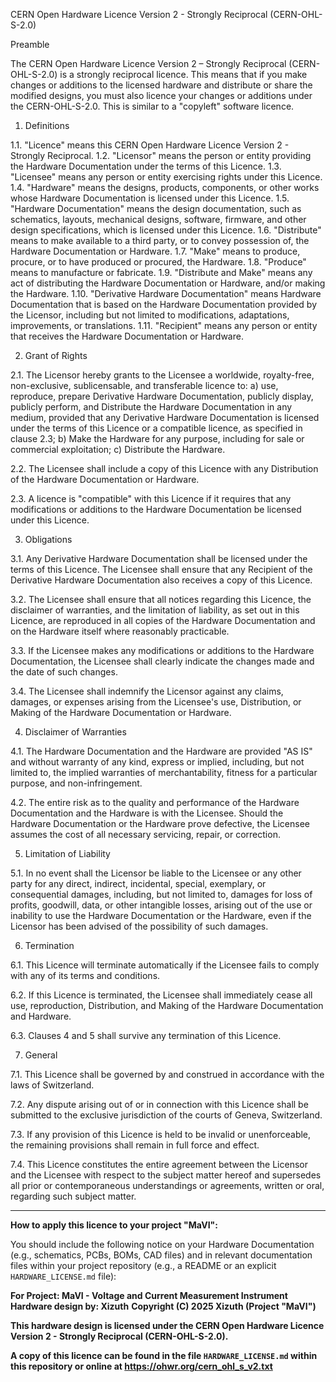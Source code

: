 CERN Open Hardware Licence Version 2 - Strongly Reciprocal (CERN-OHL-S-2.0)

Preamble

The CERN Open Hardware Licence Version 2 – Strongly Reciprocal (CERN-OHL-S-2.0)
is a strongly reciprocal licence. This means that if you make changes or additions to the licensed hardware and distribute or share the modified designs, you must also licence your changes or additions under the CERN-OHL-S-2.0.
This is similar to a "copyleft" software licence.

1. Definitions

1.1. "Licence" means this CERN Open Hardware Licence Version 2 - Strongly Reciprocal.
1.2. "Licensor" means the person or entity providing the Hardware Documentation under the terms of this Licence.
1.3. "Licensee" means any person or entity exercising rights under this Licence.
1.4. "Hardware" means the designs, products, components, or other works whose Hardware Documentation is licensed under this Licence.
1.5. "Hardware Documentation" means the design documentation, such as schematics, layouts, mechanical designs, software, firmware, and other design specifications, which is licensed under this Licence.
1.6. "Distribute" means to make available to a third party, or to convey possession of, the Hardware Documentation or Hardware.
1.7. "Make" means to produce, procure, or to have produced or procured, the Hardware.
1.8. "Produce" means to manufacture or fabricate.
1.9. "Distribute and Make" means any act of distributing the Hardware Documentation or Hardware, and/or making the Hardware.
1.10. "Derivative Hardware Documentation" means Hardware Documentation that is based on the Hardware Documentation provided by the Licensor, including but not limited to modifications, adaptations, improvements, or translations.
1.11. "Recipient" means any person or entity that receives the Hardware Documentation or Hardware.

2. Grant of Rights

2.1. The Licensor hereby grants to the Licensee a worldwide, royalty-free, non-exclusive, sublicensable, and transferable licence to:
    a) use, reproduce, prepare Derivative Hardware Documentation, publicly display, publicly perform, and Distribute the Hardware Documentation in any medium, provided that any Derivative Hardware Documentation is licensed under the terms of this Licence or a compatible licence, as specified in clause 2.3;
    b) Make the Hardware for any purpose, including for sale or commercial exploitation;
    c) Distribute the Hardware.

2.2. The Licensee shall include a copy of this Licence with any Distribution of the Hardware Documentation or Hardware.

2.3. A licence is "compatible" with this Licence if it requires that any modifications or additions to the Hardware Documentation be licensed under this Licence.

3. Obligations

3.1. Any Derivative Hardware Documentation shall be licensed under the terms of this Licence. The Licensee shall ensure that any Recipient of the Derivative Hardware Documentation also receives a copy of this Licence.

3.2. The Licensee shall ensure that all notices regarding this Licence, the disclaimer of warranties, and the limitation of liability, as set out in this Licence, are reproduced in all copies of the Hardware Documentation and on the Hardware itself where reasonably practicable.

3.3. If the Licensee makes any modifications or additions to the Hardware Documentation, the Licensee shall clearly indicate the changes made and the date of such changes.

3.4. The Licensee shall indemnify the Licensor against any claims, damages, or expenses arising from the Licensee's use, Distribution, or Making of the Hardware Documentation or Hardware.

4. Disclaimer of Warranties

4.1. The Hardware Documentation and the Hardware are provided "AS IS" and without warranty of any kind, express or implied, including, but not limited to, the implied warranties of merchantability, fitness for a particular purpose, and non-infringement.

4.2. The entire risk as to the quality and performance of the Hardware Documentation and the Hardware is with the Licensee. Should the Hardware Documentation or the Hardware prove defective, the Licensee assumes the cost of all necessary servicing, repair, or correction.

5. Limitation of Liability

5.1. In no event shall the Licensor be liable to the Licensee or any other party for any direct, indirect, incidental, special, exemplary, or consequential damages, including, but not limited to, damages for loss of profits, goodwill, data, or other intangible losses, arising out of the use or inability to use the Hardware Documentation or the Hardware, even if the Licensor has been advised of the possibility of such damages.

6. Termination

6.1. This Licence will terminate automatically if the Licensee fails to comply with any of its terms and conditions.

6.2. If this Licence is terminated, the Licensee shall immediately cease all use, reproduction, Distribution, and Making of the Hardware Documentation and Hardware.

6.3. Clauses 4 and 5 shall survive any termination of this Licence.

7. General

7.1. This Licence shall be governed by and construed in accordance with the laws of Switzerland.

7.2. Any dispute arising out of or in connection with this Licence shall be submitted to the exclusive jurisdiction of the courts of Geneva, Switzerland.

7.3. If any provision of this Licence is held to be invalid or unenforceable, the remaining provisions shall remain in full force and effect.

7.4. This Licence constitutes the entire agreement between the Licensor and the Licensee with respect to the subject matter hereof and supersedes all prior or contemporaneous understandings or agreements, written or oral, regarding such subject matter.

---
**How to apply this licence to your project "MaVI":**

You should include the following notice on your Hardware Documentation (e.g., schematics, PCBs, BOMs, CAD files) and in relevant documentation files within your project repository (e.g., a README or an explicit `HARDWARE_LICENSE.md` file):

**For Project: MaVI - Voltage and Current Measurement Instrument**
**Hardware design by: Xizuth**
**Copyright (C) 2025 Xizuth (Project "MaVI")**

**This hardware design is licensed under the CERN Open Hardware Licence Version 2 - Strongly Reciprocal (CERN-OHL-S-2.0).**

**A copy of this licence can be found in the file `HARDWARE_LICENSE.md` within this repository or online at https://ohwr.org/cern_ohl_s_v2.txt**